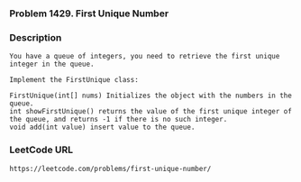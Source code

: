 ### Problem 1429. First Unique Number

### Description
    You have a queue of integers, you need to retrieve the first unique integer in the queue.
    
    Implement the FirstUnique class:
    
    FirstUnique(int[] nums) Initializes the object with the numbers in the queue.
    int showFirstUnique() returns the value of the first unique integer of the queue, and returns -1 if there is no such integer.
    void add(int value) insert value to the queue.
    
### LeetCode URL
    https://leetcode.com/problems/first-unique-number/